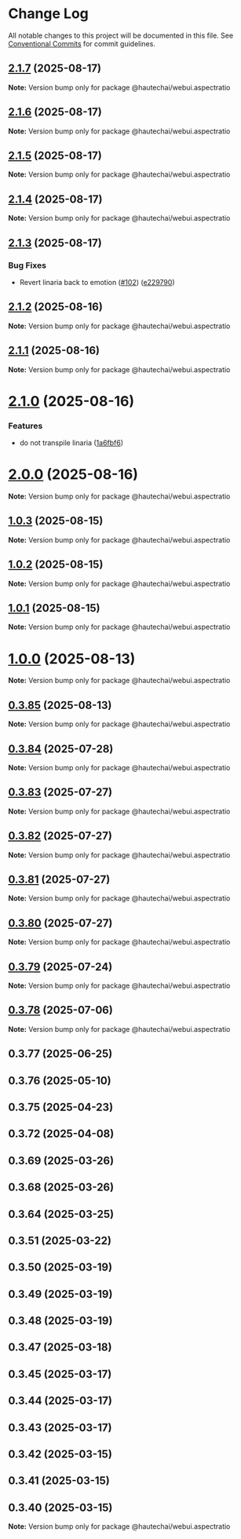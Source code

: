 # Change Log

All notable changes to this project will be documented in this file.
See [Conventional Commits](https://conventionalcommits.org) for commit guidelines.

## [2.1.7](https://github.com/HautechAI/webui/compare/@hautechai/webui.aspectratio@2.1.6...@hautechai/webui.aspectratio@2.1.7) (2025-08-17)

**Note:** Version bump only for package @hautechai/webui.aspectratio

## [2.1.6](https://github.com/HautechAI/webui/compare/@hautechai/webui.aspectratio@2.1.5...@hautechai/webui.aspectratio@2.1.6) (2025-08-17)

**Note:** Version bump only for package @hautechai/webui.aspectratio

## [2.1.5](https://github.com/HautechAI/webui/compare/@hautechai/webui.aspectratio@2.1.4...@hautechai/webui.aspectratio@2.1.5) (2025-08-17)

**Note:** Version bump only for package @hautechai/webui.aspectratio

## [2.1.4](https://github.com/HautechAI/webui/compare/@hautechai/webui.aspectratio@2.1.3...@hautechai/webui.aspectratio@2.1.4) (2025-08-17)

**Note:** Version bump only for package @hautechai/webui.aspectratio

## [2.1.3](https://github.com/HautechAI/webui/compare/@hautechai/webui.aspectratio@2.1.2...@hautechai/webui.aspectratio@2.1.3) (2025-08-17)

### Bug Fixes

- Revert linaria back to emotion ([#102](https://github.com/HautechAI/webui/issues/102)) ([e229790](https://github.com/HautechAI/webui/commit/e229790dae8eba4b3037bbe41365e5a73ab7f6dc))

## [2.1.2](https://github.com/HautechAI/webui/compare/@hautechai/webui.aspectratio@2.1.1...@hautechai/webui.aspectratio@2.1.2) (2025-08-16)

**Note:** Version bump only for package @hautechai/webui.aspectratio

## [2.1.1](https://github.com/HautechAI/webui/compare/@hautechai/webui.aspectratio@2.1.0...@hautechai/webui.aspectratio@2.1.1) (2025-08-16)

**Note:** Version bump only for package @hautechai/webui.aspectratio

# [2.1.0](https://github.com/HautechAI/webui/compare/@hautechai/webui.aspectratio@1.0.3...@hautechai/webui.aspectratio@2.1.0) (2025-08-16)

### Features

- do not transpile linaria ([1a6fbf6](https://github.com/HautechAI/webui/commit/1a6fbf6353a0e5028040006b5045170cf83f1ba0))

# [2.0.0](https://github.com/HautechAI/webui/compare/@hautechai/webui.aspectratio@1.0.3...@hautechai/webui.aspectratio@2.0.0) (2025-08-16)

**Note:** Version bump only for package @hautechai/webui.aspectratio

## [1.0.3](https://github.com/HautechAI/webui/compare/@hautechai/webui.aspectratio@1.0.2...@hautechai/webui.aspectratio@1.0.3) (2025-08-15)

**Note:** Version bump only for package @hautechai/webui.aspectratio

## [1.0.2](https://github.com/HautechAI/webui/compare/@hautechai/webui.aspectratio@1.0.1...@hautechai/webui.aspectratio@1.0.2) (2025-08-15)

**Note:** Version bump only for package @hautechai/webui.aspectratio

## [1.0.1](https://github.com/HautechAI/webui/compare/@hautechai/webui.aspectratio@1.0.0...@hautechai/webui.aspectratio@1.0.1) (2025-08-15)

**Note:** Version bump only for package @hautechai/webui.aspectratio

# [1.0.0](https://github.com/HautechAI/webui/compare/@hautechai/webui.aspectratio@0.3.85...@hautechai/webui.aspectratio@1.0.0) (2025-08-13)

**Note:** Version bump only for package @hautechai/webui.aspectratio

## [0.3.85](https://github.com/HautechAI/webui/compare/@hautechai/webui.aspectratio@0.3.84...@hautechai/webui.aspectratio@0.3.85) (2025-08-13)

**Note:** Version bump only for package @hautechai/webui.aspectratio

## [0.3.84](https://github.com/HautechAI/webui/compare/@hautechai/webui.aspectratio@0.3.83...@hautechai/webui.aspectratio@0.3.84) (2025-07-28)

**Note:** Version bump only for package @hautechai/webui.aspectratio

## [0.3.83](https://github.com/HautechAI/webui/compare/@hautechai/webui.aspectratio@0.3.82...@hautechai/webui.aspectratio@0.3.83) (2025-07-27)

**Note:** Version bump only for package @hautechai/webui.aspectratio

## [0.3.82](https://github.com/HautechAI/webui/compare/@hautechai/webui.aspectratio@0.3.81...@hautechai/webui.aspectratio@0.3.82) (2025-07-27)

**Note:** Version bump only for package @hautechai/webui.aspectratio

## [0.3.81](https://github.com/HautechAI/webui/compare/@hautechai/webui.aspectratio@0.3.80...@hautechai/webui.aspectratio@0.3.81) (2025-07-27)

**Note:** Version bump only for package @hautechai/webui.aspectratio

## [0.3.80](https://github.com/HautechAI/webui/compare/@hautechai/webui.aspectratio@0.3.79...@hautechai/webui.aspectratio@0.3.80) (2025-07-27)

**Note:** Version bump only for package @hautechai/webui.aspectratio

## [0.3.79](https://github.com/HautechAI/webui/compare/@hautechai/webui.aspectratio@0.3.78...@hautechai/webui.aspectratio@0.3.79) (2025-07-24)

**Note:** Version bump only for package @hautechai/webui.aspectratio

## [0.3.78](https://github.com/HautechAI/webui/compare/@hautechai/webui.aspectratio@0.3.77...@hautechai/webui.aspectratio@0.3.78) (2025-07-06)

**Note:** Version bump only for package @hautechai/webui.aspectratio

## 0.3.77 (2025-06-25)

## 0.3.76 (2025-05-10)

## 0.3.75 (2025-04-23)

## 0.3.72 (2025-04-08)

## 0.3.69 (2025-03-26)

## 0.3.68 (2025-03-26)

## 0.3.64 (2025-03-25)

## 0.3.51 (2025-03-22)

## 0.3.50 (2025-03-19)

## 0.3.49 (2025-03-19)

## 0.3.48 (2025-03-19)

## 0.3.47 (2025-03-18)

## 0.3.45 (2025-03-17)

## 0.3.44 (2025-03-17)

## 0.3.43 (2025-03-17)

## 0.3.42 (2025-03-15)

## 0.3.41 (2025-03-15)

## 0.3.40 (2025-03-15)

**Note:** Version bump only for package @hautechai/webui.aspectratio
